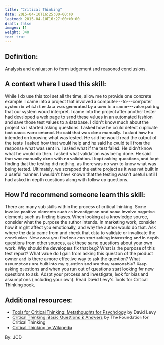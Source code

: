 ```yaml
---
title: "Critical Thinking"
date: 2015-04-10T16:25:00+00:00
lastmod: 2015-04-10T16:27:00+00:00
draft: false
images: []
weight: 040
toc: true
---
```


## Definition:

Analysis and evaluation to form judgement and reasoned conclusions.

## A context where I used this skill:

While I do use this tool set all the time, allow me to provide one concrete example.
I came into a project that involved a computer---to---computer system in which the data was generated by a user in a name---value pairing that our system would interpret.
I came into the project after another tester had developed a web page to send these values in an automated fashion and save those test values to a database.
I didn't know much about the project so I started asking questions.
I asked how he could detect duplicate test cases were entered.
He said that was done manually.
I asked how he intended on knowing what was tested.
He said he would read the output of the tests.
I asked how that would help and he said he could tell from the response what was sent in.
I asked what if the test failed.
He didn't know what he would do then.
I asked what validation was being done.
He said that was manually done with no validation.
I kept asking questions, and kept finding that the testing did nothing, as there was no way to know what was being tested.
Ultimately, we scrapped the entire project as it was not built in a useful manner.
I wouldn't have known that the testing wasn't useful until I had asked in depth questions along with follow up questions.

## How I'd recommend someone learn this skill:

There are many sub skills within the process of critical thinking.
Some involve positive elements such as investigation and some involve negative elements such as finding biases.
When looking at a knowledge source, consider what the purpose the author intends.
In marketing work, consider how it might affect you emotionally, and why the author would do that.
Ask where the data came from and check that data to validate or invalidate the conclusion.
Now once you find you can start asking interesting and in depth questions from other sources, ask these same questions about your own work.
Why should the developers fix that bug? What is the purpose of this test report? What value do I gain from asking this question of the product owner and is there a more effective way to ask the question? What assumptions are built into my question and are they reasonable? Keep asking questions and when you run out of questions start looking for new questions to ask.
Adapt your process and investigate, look for bias and assumptions (including your own).
Read David Levy's Tools for Critical Thinking book.

## Additional resources:

* [Tools for Critical Thinking: Metathoughts for Psychology](http://www.amazon.com/Tools-Critical-Thinking-Metathoughts-Psychology/dp/0205260837) by David Levy
* [Critical Thinking: Basic Questions & Answers](http://www.criticalthinking.org/pages/critical-thinking-basic-questions-amp-answers/409) by The Foundation for Critical Thinking
* [Critical Thinking by Wikipedia](http://en.wikipedia.org/wiki/Critical_thinking)

By: JCD

